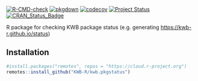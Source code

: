 [![R-CMD-check](https://github.com/KWB-R/kwb.pkgstatus/workflows/R-CMD-check/badge.svg)](https://github.com/KWB-R/kwb.pkgstatus/actions?query=workflow%3AR-CMD-check)
[![pkgdown](https://github.com/KWB-R/kwb.pkgstatus/workflows/pkgdown/badge.svg)](https://github.com/KWB-R/kwb.pkgstatus/actions?query=workflow%3Apkgdown)
[![codecov](https://codecov.io/github/KWB-R/kwb.pkgstatus/branch/master/graphs/badge.svg)](https://codecov.io/github/KWB-R/kwb.pkgstatus)
[![Project Status](https://img.shields.io/badge/lifecycle-experimental-orange.svg)](https://www.tidyverse.org/lifecycle/#experimental)
[![CRAN_Status_Badge](https://www.r-pkg.org/badges/version/kwb.pkgstatus)]()


R package for checking KWB package status (e.g. generating https://kwb-r.github.io/status)

## Installation

```r
#install.packages("remotes", repos = "https://cloud.r-project.org")
remotes::install_github("KWB-R/kwb.pkgstatus")
```